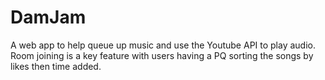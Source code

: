 # DamJam
A web app to help queue up music and use the Youtube API to play audio. Room joining is a key feature with users having a PQ sorting the songs by likes then time added.
